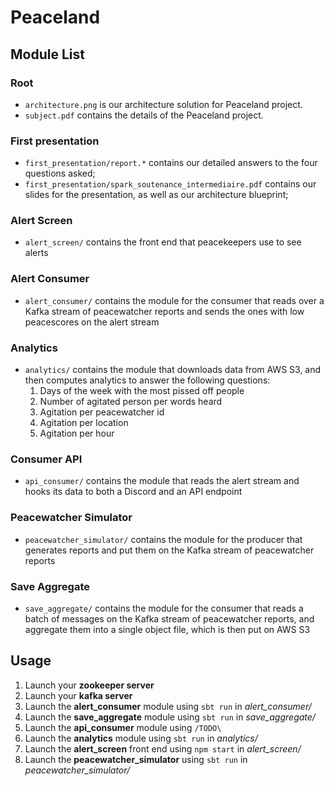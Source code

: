 # Peaceland

## Module List

### Root

* `architecture.png` is our architecture solution for Peaceland project.
* `subject.pdf` contains the details of the Peaceland project.

### First presentation

* `first_presentation/report.*` contains our detailed answers to the four questions asked;
* `first_presentation/spark_soutenance_intermediaire.pdf` contains our slides for the presentation, as well as our architecture blueprint;

### Alert Screen
* `alert_screen/` contains the front end that peacekeepers use to see alerts 

### Alert Consumer

* `alert_consumer/` contains the module for the consumer that reads over a Kafka stream of peacewatcher reports and sends the ones with low peacescores on the alert stream

### Analytics

* `analytics/` contains the module that downloads data from AWS S3, and then computes analytics to answer the following questions:
  1. Days of the week with the most pissed off people
  1. Number of agitated person per words heard
  1. Agitation per peacewatcher id
  1. Agitation per location
  1. Agitation per hour
 
### Consumer API
 
 * `api_consumer/` contains the module that reads the alert stream and hooks its data to both a Discord and an API endpoint

### Peacewatcher Simulator

* `peacewatcher_simulator/` contains the module for the producer that generates reports and put them on the Kafka stream of peacewatcher reports

### Save Aggregate

* `save_aggregate/` contains the module for the consumer that reads a batch of messages on the Kafka stream of peacewatcher reports, and aggregate them into a single object file, which is then put on AWS S3

## Usage
1. Launch your **zookeeper server**
1. Launch your **kafka server**
1. Launch the **alert_consumer** module using `sbt run` in *alert_consumer/*
1. Launch the **save_aggregate** module using `sbt run` in *save_aggregate/*
1. Launch the **api_consumer** module using `/TODO\`
1. Launch the **analytics** module using `sbt run` in *analytics/*
1. Launch the **alert_screen** front end using `npm start` in *alert_screen/*
3. Launch the **peacewatcher_simulator** using `sbt run` in *peacewatcher_simulator/*
